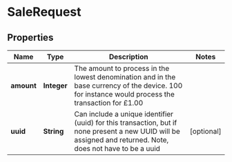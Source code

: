 
# SaleRequest

## Properties
Name | Type | Description | Notes
------------ | ------------- | ------------- | -------------
**amount** | **Integer** | The amount to process in the lowest denomination and in the base currency of the device. 100 for instance would process the transaction for £1.00 | 
**uuid** | **String** | Can include a unique identifier (uuid) for this transaction, but if none present a new UUID will be assigned and returned. Note, does not have to be a uuid |  [optional]



